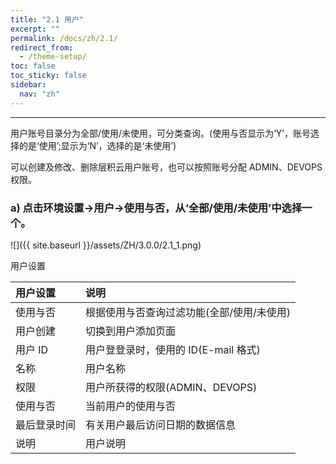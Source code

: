 ```yaml
---
title: "2.1 用户"
excerpt: ""
permalink: /docs/zh/2.1/
redirect_from:
  - /theme-setup/
toc: false
toc_sticky: false
sidebar:
  nav: "zh"
---
```


---
用户账号目录分为全部/使用/未使用，可分类查询。(使用与否显示为‘Y’，账号选择的是‘使用’;显示为‘N’，选择的是‘未使用’)

可以创建及修改、删除层积云用户账号，也可以按照账号分配 ADMIN、DEVOPS 权限。

### a) 点击环境设置→用户→使用与否，从‘全部/使用/未使用’中选择一个。
![]({{ site.baseurl }}/assets/ZH/3.0.0/2.1_1.png)

用户设置

| **用户设置** | **说明** |
| :--- | :--- |
| 使用与否 | 根据使用与否查询过滤功能(全部/使用/未使用) |
| 用户创建 | 切换到用户添加页面 |
| 用户 ID | 用户登登录时，使用的 ID(E-mail 格式) |
| 名称 | 用户名称 |
| 权限 | 用户所获得的权限(ADMIN、DEVOPS) |
| 使用与否 | 当前用户的使用与否 |
| 最后登录时间 | 有关用户最后访问日期的数据信息 |
| 说明 | 用户说明 |
